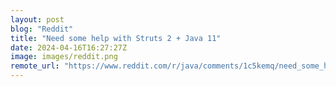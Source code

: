 ```yaml
---
layout: post
blog: "Reddit"
title: "Need some help with Struts 2 + Java 11"
date: 2024-04-16T16:27:27Z
image: images/reddit.png
remote_url: "https://www.reddit.com/r/java/comments/1c5kemq/need_some_help_with_struts_2_java_11/"
---
```

